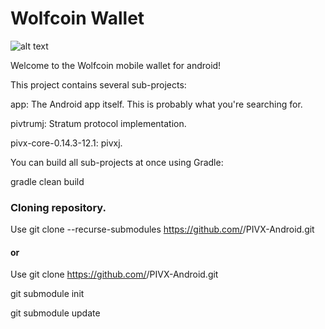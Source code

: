 # Wolfcoin Wallet

![alt text](https://github.com/PIVX-Project/PIVX-Android/blob/master/banner/Feature%20Image.jpg)

Welcome to the Wolfcoin mobile wallet for android!


This project contains several sub-projects:

app: The Android app itself. This is probably what you're searching for.

pivtrumj: Stratum protocol implementation.

pivx-core-0.14.3-12.1: pivxj.

You can build all sub-projects at once using Gradle:

gradle clean build


### Cloning repository.

Use git clone --recurse-submodules https://github.com/<PIVX or furszy>/PIVX-Android.git
  
#### or

Use git clone https://github.com/<PIVX or furszy>/PIVX-Android.git
  
git submodule init

git submodule update
